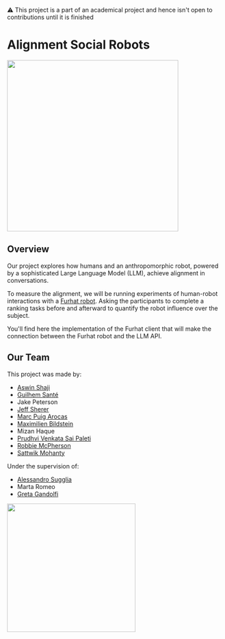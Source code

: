 ⚠️ This project is a part of an academical project and hence isn't open to contributions until it is finished

# Alignment Social Robots

<img src="https://miro.medium.com/v2/resize:fit:1400/format:webp/1*EnedQNSHpTl3pEdHqgyCOg.jpeg" width="400">

## Overview
Our project explores how humans and an anthropomorphic​ robot, powered by a sophisticated Large Language Model​ (LLM), achieve alignment in conversations.

To measure the alignment, we will be running experiments of human-robot interactions with a [Furhat robot](https://furhatrobotics.com/). Asking the participants to complete a ranking tasks before and afterward to quantify the robot influence over the subject.

You'll find here the implementation of the Furhat client that will make the connection between the Furhat robot and the LLM API.

## Our Team
This project was made by:
- [Aswin Shaji](https://github.com/devAswinCode)
- [Guilhem Santé](https://github.com/guilhem-sante)
- Jake Peterson
- [Jeff Sherer](https://github.com/JeffSherer)
- [Marc Puig Arocas](https://github.com/marc-1212)
- [Maximilien Bildstein](https://github.com/maxblt)
- Mizan Haque
- [Prudhvi Venkata Sai Paleti](https://github.com/sannmeta)
- [Robbie McPherson](https://github.com/RobbieMcP)
- [Sattwik Mohanty](https://github.com/SattwikM)

Under the supervision of:
- [Alessandro Sugglia](https://github.com/aleSuglia)
- Marta Romeo
- [Greta Gandolfi](https://github.com/gretagandolfi)

<img src="https://upload.wikimedia.org/wikipedia/commons/thumb/0/03/Heriot-Watt_University_logo.svg/1200px-Heriot-Watt_University_logo.svg.png" width="300">
